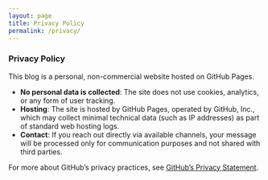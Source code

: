 ```yaml
---
layout: page
title: Privacy Policy
permalink: /privacy/
---
```


### Privacy Policy

This blog is a personal, non-commercial website hosted on GitHub Pages.

- **No personal data is collected**: The site does not use cookies, analytics, or any form of user tracking.
- **Hosting**: The site is hosted by GitHub Pages, operated by GitHub, Inc., which may collect minimal technical data (such as IP addresses) as part of standard web hosting logs.
- **Contact**: If you reach out directly via available channels, your message will be processed only for communication purposes and not shared with third parties.

For more about GitHub’s privacy practices, see [GitHub’s Privacy Statement](https://docs.github.com/en/site-policy/privacy-policies/github-privacy-statement).
